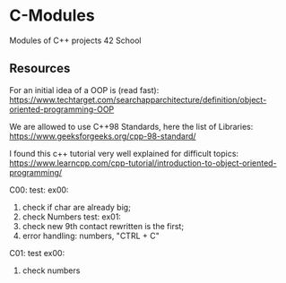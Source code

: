 # C-Modules
Modules of C++ projects 42 School


## Resources
For an initial idea of a OOP is (read fast): https://www.techtarget.com/searchapparchitecture/definition/object-oriented-programming-OOP 

We are allowed to use C++98 Standards, here the list of Libraries: https://www.geeksforgeeks.org/cpp-98-standard/

I found this c++ tutorial very well explained for difficult topics: https://www.learncpp.com/cpp-tutorial/introduction-to-object-oriented-programming/

C00:
test: ex00:
1. check if char are already big;
2. check Numbers
test: ex01: 
1. check new 9th contact rewritten is the first;
2. error handling: numbers, "CTRL + C"

C01:
test ex00:
1. check numbers



